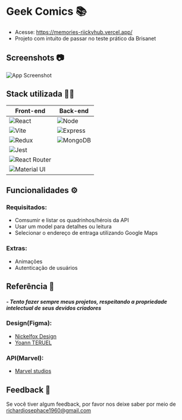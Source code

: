 # Geek Comics 📚

- Acesse: https://memories-riickyhub.vercel.app/
- Projeto com intuito de passar no teste prático da Brisanet

## Screenshots 📷

![App Screenshot]()

## Stack utilizada 🧑‍💻

| Front-end               | Back-end                                                |
| ----------------- | ---------------------------------------------------------------- |
| ![React](https://img.shields.io/badge/React-20232A?style=for-the-badge&logo=react&logoColor=61DAFB) | ![Node](https://img.shields.io/badge/Node.js-339933?style=for-the-badge&logo=nodedotjs&logoColor=white) |
| ![Vite](	https://img.shields.io/badge/Vite-B73BFE?style=for-the-badge&logo=vite&logoColor=FFD62E)  | ![Express](https://img.shields.io/badge/Express.js-000000?style=for-the-badge&logo=express&logoColor=white) |
| ![Redux](https://img.shields.io/badge/Redux-593D88?style=for-the-badge&logo=redux&logoColor=white) | ![MongoDB](https://img.shields.io/badge/MongoDB-4EA94B?style=for-the-badge&logo=mongodb&logoColor=white) |
| ![Jest](https://img.shields.io/badge/Jest-C21325?style=for-the-badge&logo=jest&logoColor=white) |  |
| ![React Router](https://img.shields.io/badge/React_Router-CA4245?style=for-the-badge&logo=react-router&logoColor=white) |  |
| ![Material UI](https://img.shields.io/badge/Material%20UI-007FFF?style=for-the-badge&logo=mui&logoColor=white) |  |



## Funcionalidades ⚙️

### Requisitados:
- Comsumir e listar os quadrinhos/hérois da API
- Usar um model para detalhes ou leitura
- Selecionar o endereço de entraga utilizando Google Maps
### Extras:
- Animações
- Autenticação de usuários

## Referência 🔖

#### *- Tento fazer sempre meus projetos, respeitando a propriedade intelectual de seus devidos criadores*

### Design(Figma):  
- [Nickelfox Design](https://www.figma.com/community/file/1071329609544017092)  
- [Yoann TERUEL](https://www.figma.com/community/file/1094015754993438424)

### API(Marvel):  
- [Marvel studios](https://developer.marvel.com/)

## Feedback 📖

Se você tiver algum feedback, por favor nos deixe saber por meio de richardjosephace1960@gmail.com

